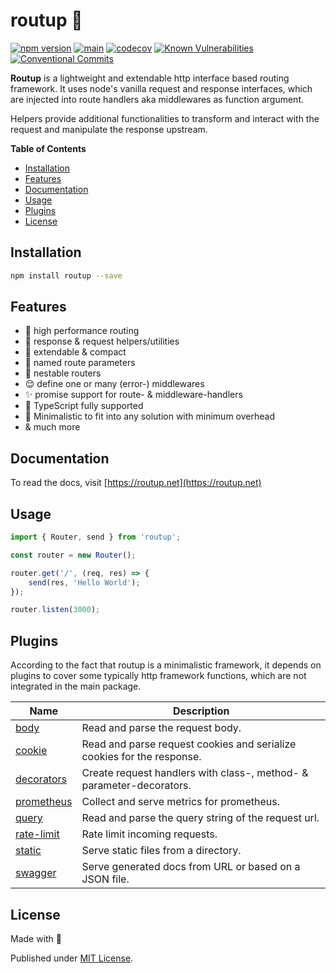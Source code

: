 # routup 🧙‍

[![npm version](https://badge.fury.io/js/routup.svg)](https://badge.fury.io/js/routup)
[![main](https://github.com/Tada5hi/routup/actions/workflows/main.yml/badge.svg)](https://github.com/Tada5hi/routup/actions/workflows/main.yml)
[![codecov](https://codecov.io/gh/tada5hi/routup/branch/master/graph/badge.svg?token=CLIA667K6V)](https://codecov.io/gh/tada5hi/routup)
[![Known Vulnerabilities](https://snyk.io/test/github/Tada5hi/routup/badge.svg)](https://snyk.io/test/github/Tada5hi/routup)
[![Conventional Commits](https://img.shields.io/badge/Conventional%20Commits-1.0.0-%23FE5196?logo=conventionalcommits&logoColor=white)](https://conventionalcommits.org)

**Routup** is a lightweight and extendable http interface based routing framework.
It uses node's vanilla request and response interfaces, which are injected into route handlers aka middlewares as function argument.

Helpers provide additional functionalities to transform and interact with the request and manipulate the response upstream.

**Table of Contents**

- [Installation](#installation)
- [Features](#features)
- [Documentation](#documentation)
- [Usage](#usage)
- [Plugins](#plugins)
- [License](#license)

## Installation

```bash
npm install routup --save
```

## Features

- 🚀 high performance routing
- 🧰 response & request helpers/utilities
- 💼 extendable & compact
- 🛫 named route parameters
- 📁 nestable routers
- 😌 define one or many (error-) middlewares
- ✨ promise support for route- & middleware-handlers
- 👕 TypeScript fully supported
- 🤏 Minimalistic to fit into any solution with minimum overhead
- & much more

## Documentation

To read the docs, visit [https://routup.net](https://routup.net)

## Usage

```typescript
import { Router, send } from 'routup';

const router = new Router();

router.get('/', (req, res) => {
    send(res, 'Hello World');
});

router.listen(3000);
```

## Plugins

According to the fact that routup is a minimalistic framework, it depends on plugins to cover some 
typically http framework functions, which are not integrated in the main package.

| Name                                                           | Description                                                            |
|----------------------------------------------------------------|------------------------------------------------------------------------|
| [body](https://www.npmjs.com/package/@routup/body)             | Read and parse the request body.                                       |
| [cookie](https://www.npmjs.com/package/@routup/cookie)         | Read and parse request cookies and serialize cookies for the response. |
| [decorators](https://www.npmjs.com/package/@routup/decorators) | Create request handlers with class-, method- & parameter-decorators.   |
| [prometheus](https://www.npmjs.com/package/@routup/prometheus) | Collect and serve metrics for prometheus.                              |
| [query](https://www.npmjs.com/package/@routup/query)           | Read and parse the query string of the request url.                    |
| [rate-limit](https://www.npmjs.com/package/@routup/rate-limit) | Rate limit incoming requests.                                          |
| [static](https://www.npmjs.com/package/@routup/static)         | Serve static files from a directory.                                   |
| [swagger](https://www.npmjs.com/package/@routup/swagger)       | Serve generated docs from URL or based on a JSON file.                 |

## License

Made with 💚

Published under [MIT License](./LICENSE).

